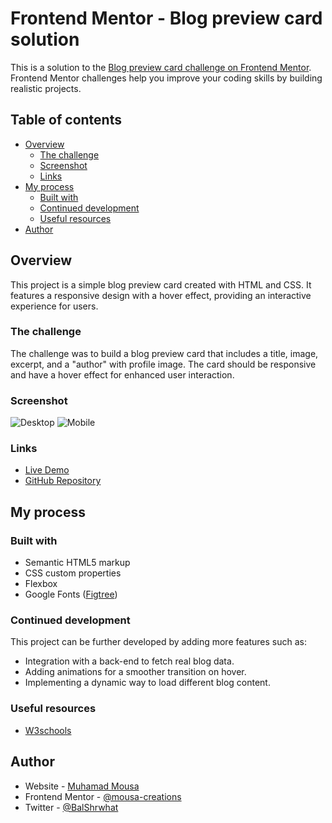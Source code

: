 # Frontend Mentor - Blog preview card solution

This is a solution to the [Blog preview card challenge on Frontend Mentor](https://www.frontendmentor.io/challenges/blog-preview-card-ckPaj01IcS). Frontend Mentor challenges help you improve your coding skills by building realistic projects.


## Table of contents

- [Overview](#overview)
  - [The challenge](#the-challenge)
  - [Screenshot](#screenshot)
  - [Links](#links)
- [My process](#my-process)
  - [Built with](#built-with)
  - [Continued development](#continued-development)
  - [Useful resources](#useful-resources)
- [Author](#author)


## Overview

This project is a simple blog preview card created with HTML and CSS. It features a responsive design with a hover effect, providing an interactive experience for users.


### The challenge

The challenge was to build a blog preview card that includes a title, image, excerpt, and a "author" with profile image. The card should be responsive and have a hover effect for enhanced user interaction.


### Screenshot

![Desktop](/Preview/Desktop-image.jpeg)
![Mobile](/Preview/Mobile-image.jpeg)


### Links

- [Live Demo](#) <!-- Add the link to your live demo once it's deployed -->
- [GitHub Repository](https://github.com/mousa-creations/blog-preview-card)

## My process


### Built with

- Semantic HTML5 markup
- CSS custom properties
- Flexbox
- Google Fonts ([Figtree](https://fonts.google.com/specimen/Figtree))


### Continued development

This project can be further developed by adding more features such as:

- Integration with a back-end to fetch real blog data.
- Adding animations for a smoother transition on hover.
- Implementing a dynamic way to load different blog content.


### Useful resources

- [W3schools](https://www.w3schools.com)


## Author

- Website - [Muhamad Mousa](https://www.arabtoutrial.com/)
- Frontend Mentor - [@mousa-creations](https://www.frontendmentor.io/profile/mousa-creations)
- Twitter - [@BalShrwhat](https://www.twitter.com/BalShrwhat)

